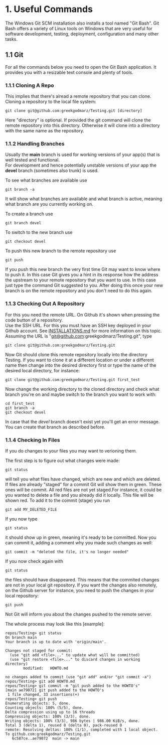 # 1. Useful Commands

The Windows Git SCM installation also installs a tool named "Git Bash".
Git Bash offers a variety of Linux tools on Windows that are very useful for software development, testing, deployment, configuration and many other tasks.

## 1.1 Git
For all the commands below you need to open the Git Bash application. It provides you with a resizable text console and plenty of tools.

### 1.1.1 Cloning A Repo
This implies that there's alread a remote repository that you can clone.
Cloning a repository to the local file system:
```
git clone git@github.com:greekgodmarz/Testing.git [directory]
```
Here "directory" is optional. If provided the git command will clone the remote repository into this directory. Otherwise it will clone into a directory with the same name as the repository.

### 1.1.2 Handling Branches
Usually the **main** branch is used for working versions of your app(s) that is well tested and functional.  
For development and hence potentially unstable versions of your app the **devel** branch (sometimes also trunk) is used.

To see what branches are available use 
```
git branch -a
```
It will show what branches are available and what branch is active, meaning what branch are you currently working on.

To create a branch use
```
git branch devel
```

To switch to the new branch use
```
git checkout devel
```

To push this new branch to the remote repository use 
```
git push
```

If you push this new branch the very first time Git may want to know where to push it. In this case Git gives you a hint in its response how the address the upstream to your remote repository that you want to use.
In this case just type the command Git suggested to you. After doing this once your new branch is on the remote repository and you don't need to do this again.


### 1.1.3 Checking Out A Repository
For this you need the remote URL. On Github it's shown when pressing the code button of a repository.  
Use the SSH URL. For this you must have an SSH key deployed in your Github account. See [INSTALLATIONS.md](INSTALLATIONS.md) for more information on this topic.
Assuming the URL is "git@github.com:greekgodmarz/Testing.git", type
```
git clone git@github.com:greekgodmarz/Testing.git
```
Now Git should clone this remote repository locally into the directory Testing.
If you want to clone it at a different location or under a different name then change into the desired directory first or type the name of the desired local directory, for instance:
```
git clone git@github.com:greekgodmarz/Testing.git first_test
```

Now change the working directory to the cloned directory and check what branch you're on and maybe switch to the branch you want to work with:
```
cd first_test
git branch -a
git checkout devel
```
In case that the *devel* branch doesn't exist yet you'll get an error message. You can create that branch as described before.

### 1.1.4 Checking In Files
If you do changes to your files you may want to verioning them.

The first step is to figure out what changes were made:
```
git status
```
will tell you what files have changed, which are new and which are deleted.
If files are already "staged" for a commit Git will show them in green. These ones will be commit. All red files are not yet staged.For instance, it could be you wanted to delete a file and you already did it locally. This file will be shown red.
To add it to the commit (stage) you run
```
git add MY_DELETED_FILE
```
If you now type 
```
git status
```
it should show up in green, meaning it's ready to be committed.
Now you can commit it, adding a comment why you made such changes as well:
```
git commit -m "deleted the file, it's no longer needed"
```
If you now check again with 
```
git status
```
the files should have disappeared. This means that the commited changes are not in your local git repository.
If you want the changes also remotely, on the Github server for instance, you need to push the changes in your local repository:
```
git push
````
Not Git will inform you about the changes pushed to the remote server.

The whole process may look like this [example]:
```
repos/Testing> git status
On branch main
Your branch is up to date with 'origin/main'.

Changes not staged for commit:
  (use "git add <file>..." to update what will be committed)
  (use "git restore <file>..." to discard changes in working directory)
        modified:   HOWTO.md

no changes added to commit (use "git add" and/or "git commit -a")
repos/Testing> git add HOWTO.md 
repos/Testing> git commit -m "git push added to the HOWTO's"
[main ae79072] git push added to the HOWTO's
 1 file changed, 33 insertions(+)
repos/Testing> git push
Enumerating objects: 5, done.
Counting objects: 100% (5/5), done.
Delta compression using up to 16 threads
Compressing objects: 100% (3/3), done.
Writing objects: 100% (3/3), 986 bytes | 986.00 KiB/s, done.
Total 3 (delta 1), reused 0 (delta 0), pack-reused 0
remote: Resolving deltas: 100% (1/1), completed with 1 local object.
To github.com:greekgodmarz/Testing.git
   6c587ce..ae79072  main -> main
```


